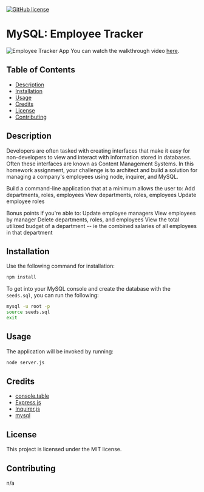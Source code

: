 [![GitHub license](https://img.shields.io/badge/license-MIT-blue.svg)](https://github.com/maphaiyarath/employee-tracker)
# MySQL: Employee Tracker

![Employee Tracker App](./TODO)
You can watch the walkthrough video [here](TODO).

## Table of Contents
* [Description](#description)
* [Installation](#installation)
* [Usage](#usage)
* [Credits](#credits)
* [License](#license)
* [Contributing](#contributing)

## Description
Developers are often tasked with creating interfaces that make it easy for non-developers to view and interact with information stored in databases. Often these interfaces are known as Content Management Systems. In this homework assignment, your challenge is to architect and build a solution for managing a company's employees using node, inquirer, and MySQL.

Build a command-line application that at a minimum allows the user to:
    Add departments, roles, employees
    View departments, roles, employees
    Update employee roles

Bonus points if you're able to:
    Update employee managers
    View employees by manager
    Delete departments, roles, and employees
    View the total utilized budget of a department -- ie the combined salaries of all employees in that department

## Installation
Use the following command for installation:
```bash
npm install
```

To get into your MySQL console and create the database with the `seeds.sql`, you can run the following:
```bash
mysql -u root -p
source seeds.sql
exit
```

## Usage
The application will be invoked by running:
```bash
node server.js
```

## Credits
* [console.table](https://www.npmjs.com/package/console.table)
* [Express.js](http://expressjs.com/)
* [Inquirer.js](https://www.npmjs.com/package/inquirer)
* [mysql](https://www.npmjs.com/package/mysql)

## License
This project is licensed under the MIT license.

## Contributing
n/a